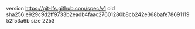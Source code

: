 version https://git-lfs.github.com/spec/v1
oid sha256:e929c9d2ff9733b2eadb4faac27601280b8cb242e368bafe7869111952f53a6b
size 2253
